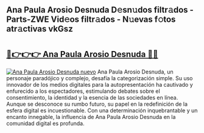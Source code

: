 ## Ana Paula Arosio Desnuda D𝚎sn𝚞dos filtr𝚊dos - Parts-ZWE Vid𝚎os filtr𝚊dos - N𝚞evas f𝚘tos atr𝚊ctivas vkGsz

# <h2><a href="http://mb4brr4.tromn.icu/?c=Ana+Paula+Arosio+Desnuda">🔗👉👉👉 Ana Paula Arosio Desnuda 🔗🔗</a></h2>

[![Ana Paula Arosio Desnuda nuevo](https://i.imgur.com/pEAQMta.gif)](http://mb4brr4.tromn.icu/?c=Ana+Paula+Arosio+Desnuda)
Ana Paula Arosio Desnuda, un personaje paradójico y complejo, desafía la categorización simple. Su uso innovador de los medios digitales para la autopresentación ha cautivado y enfurecido a los espectadores, estimulando debates sobre el consentimiento, la identidad y la esencia de las sociedades en línea. Aunque se desconoce su rumbo futuro, su papel en la redefinición de la esfera digital es incuestionable. Con una determinación inquebrantable y un encanto innegable, la influencia de Ana Paula Arosio Desnuda en la comunidad digital es profunda.

